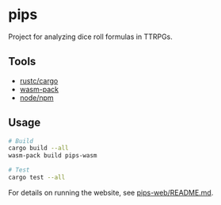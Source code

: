 # pips

Project for analyzing dice roll formulas in TTRPGs.

## Tools

- [rustc/cargo](https://rustup.rs/)
- [wasm-pack](https://rustwasm.github.io/wasm-pack/installer/)
- [node/npm](https://nodejs.org/en/)

## Usage

```sh
# Build
cargo build --all
wasm-pack build pips-wasm

# Test
cargo test --all
```

For details on running the website, see [pips-web/README.md](pips-web/README.md).
